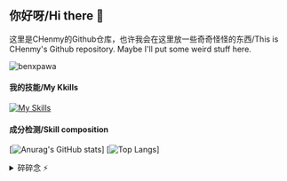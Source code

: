 ## 你好呀/Hi there 👋

这里是CHenmy的Github仓库，也许我会在这里放一些奇奇怪怪的东西/This is CHenmy's Github repository. Maybe I'll put some weird stuff here.

<!-- This is a Profile View Icon --Whrit By CHenmy -->
<p align="left"> <img src="https://komarev.com/ghpvc/?username=benxpawa&label=Profile%20views&color=0e75b6&style=flat" alt="benxpawa" /> </p>

#### 我的技能/My Kkills
<!-- This is a list of Kkill Icons provided by skillicons.drv --Whrit By CHenmy -->
[![My Skills](https://skillicons.dev/icons?i=html,css,js,md,php,cpp,lua,mysql,sqlite,nginx,wordpress,windows,linux,github,twitter,vscode,ps,ai,pr,au,ae,blender,powershell)](https://benxpawa.github.io/)

#### 成分检测/Skill composition
[![Anurag's GitHub stats](https://github-readme-stats.vercel.app/api?username=benxpawa&theme=radical)]
[![Top Langs](https://github-readme-stats.vercel.app/api/top-langs/?username=anuraghazra&layout=compact&theme=radical)]

<details>
  <summary>碎碎念 ⚡</summary>
  中考中考中考阿巴阿巴阿巴阿巴
  # 倒计时示例
<div id="countdown"></div>
<script>
    // 设置倒计时的结束时间为2025/06/23 00:00:00
    const endTime = new Date('2025-06-23 00:00:00').getTime();
    function updateCountdown() {
        const now = new Date().getTime();
        const distance = endTime - now;

        const days = Math.floor(distance / (1000 * 60 * 60 * 24));
        const hours = Math.floor((distance % (1000 * 60 * 60 * 24)) / (1000 * 60 * 60));
        const minutes = Math.floor((distance % (1000 * 60 * 60)) / (1000 * 60));
        const seconds = Math.floor((distance % (1000 * 60)) / 1000);

        const countdownElement = document.getElementById('countdown');
        if (distance > 0) {
            countdownElement.innerHTML = `距离2025/06/23还剩：${days} 天 ${hours} 小时 ${minutes} 分钟 ${seconds} 秒`;
        } else {
            countdownElement.innerHTML = '时间已到！';
        }
    }

    setInterval(updateCountdown, 1000);
    updateCountdown();
</script>
</details>


